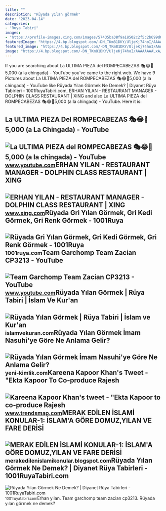 ```yaml
---
title: ""
description: "Rüyada yılan görmek"
date: "2023-04-14"
categories:
- "Ruya Tabiri"
images:
- "https://profile-images.xing.com/images/57435ba38f9a18502c2f5c2b699d08a2-1/erhan-yilan.1024x1024.jpg"
featuredImage: "https://4.bp.blogspot.com/-DN_TKm81DKY/UljeKj74hoI/AAAAAAAALxA/PhW9FHkAkwA/s1600/1384227_451973928252912_858183393_n.jpg"
featured_image: "https://4.bp.blogspot.com/-DN_TKm81DKY/UljeKj74hoI/AAAAAAAALxA/PhW9FHkAkwA/s1600/1384227_451973928252912_858183393_n.jpg"
image: "https://4.bp.blogspot.com/-DN_TKm81DKY/UljeKj74hoI/AAAAAAAALxA/PhW9FHkAkwA/s1600/1384227_451973928252912_858183393_n.jpg"
---
```


If you are searching about La ULTIMA PIEZA del ROMPECABEZAS 🎭😂🧘5,000 (a la chingada) - YouTube you've came to the right web. We have 9 Pictures about La ULTIMA PIEZA del ROMPECABEZAS 🎭😂🧘5,000 (a la chingada) - YouTube like Rüyada Yılan Görmek Ne Demek? | Diyanet Rüya Tabirleri - 1001RuyaTabiri.com, ERHAN YILAN - RESTAURANT MANAGER - DOLPHIN CLASS RESTAURANT | XING and also La ULTIMA PIEZA del ROMPECABEZAS 🎭😂🧘5,000 (a la chingada) - YouTube. Here it is:

La ULTIMA PIEZA Del ROMPECABEZAS 🎭😂🧘5,000 (a La Chingada) - YouTube
-------------------------------------------------------------------

 ![La ULTIMA PIEZA del ROMPECABEZAS 🎭😂🧘5,000 (a la chingada) - YouTube](https://i.ytimg.com/vi/KdZ3OosEZ6s/hq2.jpg?sqp=-oaymwEoCOADEOgC8quKqQMcGADwAQH4Ad4EgAK4CIoCDAgAEAEYZSBMKGMwDw==&rs=AOn4CLCfzFvJaPoNerKMbSKycXF-fCyaDA) <small>www.youtube.com</small>ERHAN YILAN - RESTAURANT MANAGER - DOLPHIN CLASS RESTAURANT | XING
------------------------------------------------------------------

 ![ERHAN YILAN - RESTAURANT MANAGER - DOLPHIN CLASS RESTAURANT | XING](https://profile-images.xing.com/images/57435ba38f9a18502c2f5c2b699d08a2-1/erhan-yilan.1024x1024.jpg) <small>www.xing.com</small>Rüyada Gri Yılan Görmek, Gri Kedi Görmek, Gri Renk Görmek - 1001Ruya
--------------------------------------------------------------------

 ![Rüyada Gri Yılan Görmek, Gri Kedi Görmek, Gri Renk Görmek - 1001Ruya](https://1001ruya.com/wp-content/uploads/Ruyada-Gri-Yilan-Gormek-Gri-Kedi-Gormek-Gri-Renk-Gormek-ne-demek-diyanet-islami.jpg) <small>1001ruya.com</small>Team Garchomp Team Zacian CP3213 - YouTube
------------------------------------------

 ![Team Garchomp Team Zacian CP3213 - YouTube](https://i.ytimg.com/vi/HYLCwcE-Dgc/maxres2.jpg?sqp=-oaymwEoCIAKENAF8quKqQMcGADwAQH4AYwCgALgA4oCDAgAEAEYRSBHKGUwDw==&rs=AOn4CLC_ulBvmvqa2cf2uT56Qfk3FCYaDA) <small>www.youtube.com</small>Rüyada Yılan Görmek | Rüya Tabiri | İslam Ve Kur'an
---------------------------------------------------

 ![Rüyada Yılan Görmek | Rüya Tabiri | İslam ve Kur'an](https://islamvekuran.com/wp-content/uploads/2022/04/Ruyada-Yilan-Gormek-Ruya-Tabiri.png) <small>islamvekuran.com</small>Rüyada Yılan Görmek İmam Nasuhi'ye Göre Ne Anlama Gelir?
--------------------------------------------------------

 ![Rüyada Yılan Görmek İmam Nasuhi'ye Göre Ne Anlama Gelir?](https://yeni-kimlik.com/images/alternatif2/ruyada-yilan-gormek.png) <small>yeni-kimlik.com</small>Kareena Kapoor Khan's Tweet - "Ekta Kapoor To Co-produce Rajesh
---------------------------------------------------------------

 ![Kareena Kapoor Khan's tweet - "Ekta Kapoor to co-produce Rajesh](https://pbs.twimg.com/media/Fcyada8X0AANSFu.jpg) <small>www.trendsmap.com</small>MERAK EDİLEN İSLAMİ KONULAR-1: İSLAM'A GÖRE DOMUZ,YILAN VE FARE DERİSİ
----------------------------------------------------------------------

 ![MERAK EDİLEN İSLAMİ KONULAR-1: İSLAM'A GÖRE DOMUZ,YILAN VE FARE DERİSİ](https://4.bp.blogspot.com/-DN_TKm81DKY/UljeKj74hoI/AAAAAAAALxA/PhW9FHkAkwA/s1600/1384227_451973928252912_858183393_n.jpg) <small>merakedilenislamikonular.blogspot.com</small>Rüyada Yılan Görmek Ne Demek? | Diyanet Rüya Tabirleri - 1001RuyaTabiri.com
---------------------------------------------------------------------------

 ![Rüyada Yılan Görmek Ne Demek? | Diyanet Rüya Tabirleri - 1001RuyaTabiri.com](https://1001ruyatabiri.com/wp-content/uploads/2019/06/Ruyada-yilan-Gormek-Ne-Demek-Diyanet-Ruya-Tabirleri-dini-islami-diyanet-ruya-tabirleri-sozlugu-ansiklopedisi.jpg) <small>1001ruyatabiri.com</small>Erhan yilan. Team garchomp team zacian cp3213. Rüyada yılan görmek ne demek?
